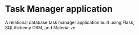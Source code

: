 # Task Manager application

A relational database task manager application built using Flask, SQLAlchemy ORM, and Materialize